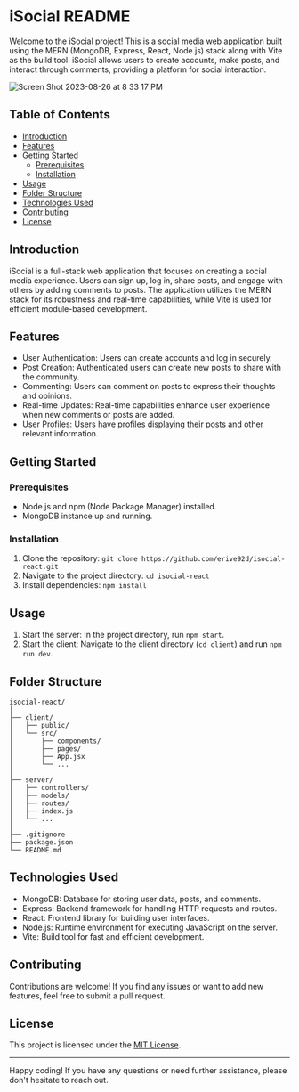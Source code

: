 # iSocial README

Welcome to the iSocial project! This is a social media web application built using the MERN (MongoDB, Express, React, Node.js) stack along with Vite as the build tool. iSocial allows users to create accounts, make posts, and interact through comments, providing a platform for social interaction.

![Screen Shot 2023-08-26 at 8 33 17 PM](https://github.com/erive92d/isocial-react/assets/110507887/4c3b6649-16a5-49a4-9fa3-9b200dcf38e1)

## Table of Contents

- [Introduction](#introduction)
- [Features](#features)
- [Getting Started](#getting-started)
  - [Prerequisites](#prerequisites)
  - [Installation](#installation)
- [Usage](#usage)
- [Folder Structure](#folder-structure)
- [Technologies Used](#technologies-used)
- [Contributing](#contributing)
- [License](#license)

## Introduction

iSocial is a full-stack web application that focuses on creating a social media experience. Users can sign up, log in, share posts, and engage with others by adding comments to posts. The application utilizes the MERN stack for its robustness and real-time capabilities, while Vite is used for efficient module-based development.

## Features

- User Authentication: Users can create accounts and log in securely.
- Post Creation: Authenticated users can create new posts to share with the community.
- Commenting: Users can comment on posts to express their thoughts and opinions.
- Real-time Updates: Real-time capabilities enhance user experience when new comments or posts are added.
- User Profiles: Users have profiles displaying their posts and other relevant information.

## Getting Started

### Prerequisites

- Node.js and npm (Node Package Manager) installed.
- MongoDB instance up and running.

### Installation

1. Clone the repository: `git clone https://github.com/erive92d/isocial-react.git`
2. Navigate to the project directory: `cd isocial-react`
3. Install dependencies: `npm install`


## Usage

1. Start the server: In the project directory, run `npm start`.
2. Start the client: Navigate to the client directory (`cd client`) and run `npm run dev`.

## Folder Structure

```
isocial-react/
│
├── client/
│   ├── public/
│   └── src/
│       ├── components/
│       ├── pages/
│       ├── App.jsx
│       └── ...
│
├── server/
│   ├── controllers/
│   ├── models/
│   ├── routes/
│   ├── index.js
│   └── ...
│
├── .gitignore
├── package.json
└── README.md
```

## Technologies Used

- MongoDB: Database for storing user data, posts, and comments.
- Express: Backend framework for handling HTTP requests and routes.
- React: Frontend library for building user interfaces.
- Node.js: Runtime environment for executing JavaScript on the server.
- Vite: Build tool for fast and efficient development.

## Contributing

Contributions are welcome! If you find any issues or want to add new features, feel free to submit a pull request.

## License

This project is licensed under the [MIT License](LICENSE).

---

Happy coding! If you have any questions or need further assistance, please don't hesitate to reach out.
